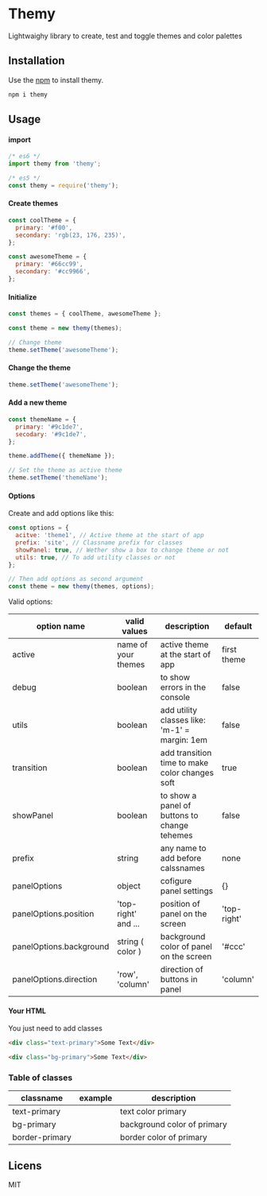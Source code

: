 # Themy

Lightwaighy library to create, test and toggle themes and color palettes

## Installation

Use the [npm](https://npmjs.com) to install themy.

```bash
npm i themy
```

## Usage

#### import

```js
/* es6 */
import themy from 'themy';

/* es5 */
const themy = require('themy');
```

#### Create themes

```js
const coolTheme = {
  primary: '#f00',
  secondary: 'rgb(23, 176, 235)',
};

const awesomeTheme = {
  primary: '#66cc99',
  secondary: '#cc9966',
};
```

#### Initialize

```js
const themes = { coolTheme, awesomeTheme };

const theme = new themy(themes);

// Change theme
theme.setTheme('awesomeTheme');
```

#### Change the theme

```js
theme.setTheme('awesomeTheme');
```

#### Add a new theme

```js
const themeName = {
  primary: '#9c1de7',
  secodary: '#9c1de7',
};

theme.addTheme({ themeName });

// Set the theme as active theme
theme.setTheme('themeName');
```

#### Options

Create and add options like this:

```js
const options = {
  acitve: 'theme1', // Active theme at the start of app
  prefix: 'site', // Classname prefix for classes
  showPanel: true, // Wether show a box to change theme or not
  utils: true, // To add utility classes or not
};

// Then add options as second argument
const theme = new themy(themes, options);
```

Valid options:

| option name             | valid values        | description                                    | default     |
| ----------------------- | ------------------- | ---------------------------------------------- | ----------- |
| active                  | name of your themes | active theme at the start of app               | first theme |
| debug                   | boolean             | to show errors in the console                  | false       |
| utils                   | boolean             | add utility classes like: 'm-1' = margin: 1em  | false       |
| transition              | boolean             | add transition time to make color changes soft | true        |
| showPanel               | boolean             | to show a panel of buttons to change tehemes   | false       |
| prefix                  | string              | any name to add before calssnames              | none        |
| panelOptions            | object              | cofigure panel settings                        | {}          |
| panelOptions.position   | 'top-right' and ... | position of panel on the screen                | 'top-right' |
| panelOptions.background | string ( color )    | background color of panel on the screen        | '#ccc'      |
| panelOptions.direction  | 'row', 'column'     | direction of buttons in panel                  | 'column'    |

#### Your HTML

You just need to add classes

```html
<div class="text-primary">Some Text</div>

<div class="bg-primary">Some Text</div>
```

### Table of classes

| classname      | example                      | description                 |
| -------------- | ---------------------------- | --------------------------- |
| text-primary   | <div class='text-primary'>   | text color primary          |
| bg-primary     | <div class='bg-primary'>     | background color of primary |
| border-primary | <div class='border-primary'> | border color of primary     |

## Licens

MIT
